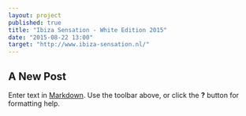 ```yaml
---
layout: project
published: true
title: "Ibiza Sensation - White Edition 2015"
date: "2015-08-22 13:00"
target: "http://www.ibiza-sensation.nl/"
---
```



## A New Post

Enter text in [Markdown](http://daringfireball.net/projects/markdown/). Use the toolbar above, or click the **?** button for formatting help.
